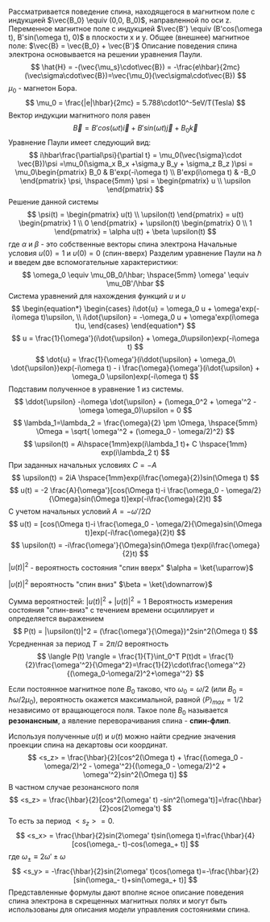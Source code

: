 Рассматривается поведение спина, находящегося в магнитном поле с индукцией $\vec{B_0} \equiv (0,0, B_0)$, направленной по оси z.   
Переменное магнитное поле с индукцией $\vec{B'} \equiv (B'cos(\omega t), B'sin(\omega t), 0)$  в плоскости x и y. 
Общее (внешнее) магнитное поле: $\vec{B} = \vec{B_0} + \vec{B'}$
Описание поведения спина электрона основывается на решении уравнения Паули. 
$$
\hat{H} = -(\vec{\mu_s}\cdot\vec{B}) = -\frac{e\hbar}{2mc}(\vec\sigma\cdot\vec{B})=\vec{\mu_0}(\vec\sigma\cdot\vec{B})
$$
$\mu_0$ - магнетон Бора. 
$$
\mu_0 = \frac{|e|\hbar}{2mc} = 5.788\cdot10^-5eV/T(Tesla)
$$
Вектор индукции магнитного поля равен  $$
\vec{B} = B'cos(\omega t)\vec{i} + B'sin(\omega t)\vec{j} + B_0\vec{k}$$
Уравнение Паули имеет следующий вид:
$$
i\hbar\frac{\partial\psi}{\partial t} = \mu_0(\vec{\sigma}\cdot \vec{B})\psi =\mu_0(\sigma_x B_x +\sigma_y B_y + \sigma_z B_z )\psi = \mu_0\begin{pmatrix}
B_0 & B'exp(-i\omega t) \\
B'exp(i\omega t) & -B_0
\end{pmatrix} \psi, \hspace{5mm}  \psi = \begin{pmatrix} 
u \\
\upsilon
\end{pmatrix}
$$
Решение данной системы
$$
\psi(t) = \begin{pmatrix} 
u(t) \\
\upsilon(t)
\end{pmatrix} = u(t) \begin{pmatrix} 
1 \\
0
\end{pmatrix} + \upsilon(t) \begin{pmatrix} 
0 \\
1
\end{pmatrix} = \alpha u(t) + \beta \upsilon(t)
$$
где  $\alpha$ и $\beta$ - это собственные векторы спина электрона
Начальные условия $u(0) = 1$ и $\upsilon(0)= 0$ (спин-вверх)
Разделим уравнение Паули на $\hbar$ и введем две вспомогательные характеристики:
$$
\omega_0 \equiv \mu_0B_0/\hbar; \hspace{5mm} \omega' \equiv \mu_0B'/\hbar
$$
Система уравнений для нахождения функций $u$ и $\upsilon$ 
$$
\begin{equation*} \begin{cases} 
i\dot{u} = \omega_0 u + \omega'exp(-i\omega t)\upsilon, \\
i\dot{\upsilon} = -\omega_0 u + \omega'exp(i\omega t)u, 
\end{cases} 
\end{equation*}
$$
$$
u = \frac{1}{\omega'}(i\dot{\upsilon} + \omega_0\upsilon)exp(-i\omega t)
$$
$$
\dot{u} = \frac{1}{\omega'}(i\ddot{\upsilon} + \omega_0\ \dot{\upsilon})exp(-i\omega t) - i \frac{\omega}{\omega'}(i\dot{\upsilon} + \omega_0 \upsilon)exp(-i\omega t)
$$
Подставим полученное в уравнение 1 из системы.
$$
\ddot{\upsilon} -i\omega \dot{\upsilon} + (\omega_0^2 + \omega'^2 - \omega \omega_0)\upsilon = 0
$$
$$
\lambda_1=\lambda_2 = \frac{\omega}{2} \pm \Omega, \hspace{5mm} \Omega = \sqrt{ \omega'^2 + (\omega_0 - \omega/2)^2}
$$
$$
\upsilon(t) = A\hspace{1mm}exp(i\lambda_1 t)+ C \hspace{1mm} exp(i\lambda_2 t)
$$
При заданных начальных условиях $C=-A$ 
$$
\upsilon(t) = 2iA \hspace{1mm}exp(i\frac{\omega}{2})sin(\Omega t)
$$
$$
u(t) = -2 \frac{A}{\omega'}[cos(\Omega t)-i \frac{\omega_0 - \omega/2}{\Omega}sin(\Omega t)]exp(-i\frac{\omega}{2}t)
$$
С учетом начальных условий $A=-\omega'/2\Omega$ 
$$
u(t) = [cos(\Omega t)-i \frac{\omega_0 - \omega/2}{\Omega}sin(\Omega t)]exp(-i\frac{\omega}{2}t)
$$
$$
\upsilon(t) = -i\frac{\omega'}{\Omega}sin(\Omega t)exp(i\frac{\omega}{2}t)
$$
$|u(t)|^2$ - вероятность состояния "спин вверх" $\alpha = \ket{\uparrow}$
    
$|\upsilon(t)|^2$  вероятность "спин вниз"  $\beta = \ket{\downarrow}$

Сумма вероятностей:
$|u(t)|^2 + |\upsilon(t)|^2 = 1$ 
Вероятность измерения состояния "спин-вниз" с течением времени осциллирует и определяется выражением
$$
P(t) = |\upsilon(t)|^2 = (\frac{\omega'}{\Omega})^2sin^2(\Omega t)
$$
Усредненная за период $T = 2\pi/\Omega$ вероятность
$$
\langle P(t) \rangle = \frac{1}{T}\int_0^T P(t)dt = \frac{1}{2}\frac{\omega'^2}{\Omega^2}=\frac{1}{2}\cdot\frac{\omega'^2}{(\omega_0-\omega/2)^2+\omega'^2}
$$

Если постоянное магнитное поле $B_0$ таково, что $\omega_0 = \omega/2$ (или $B_0=\hbar\omega/2\mu_0$), вероятность окажется максимальной, равной $\langle P \rangle_{max}=1/2$ независимо от вращающегося поля. Такое поле $B_0$ называется **резонансным**, а явление переворачивания спина - **спин-флип**.

Используя полученные $u(t)$ и $\upsilon(t)$ можно найти средние значения проекции спина на декартовы оси координат.
$$
<s_z> = \frac{\hbar}{2}[cos^2(\Omega t) + \frac{(\omega_0 - \omega/2)^2 - \omega'^2}{(\omega_0 - \omega/2)^2 + \omega'^2}sin^2(\Omega t)]
$$
В частном случае резонансного поля
$$
<s_z> = \frac{\hbar}{2}[cos^2(\omega' t) -sin^2(\omega't)]=\frac{\hbar}{2}cos(2\omega't)
$$
То есть за период $<s_z>=0$.
$$
<s_x> = \frac{\hbar}{2}sin(2\omega' t)sin(\omega t)=\frac{\hbar}{4}[cos(\omega_- t)-cos(\omega_+ t)]
$$
где $\omega_{\pm} \equiv 2\omega' \pm \omega$ 
$$
<s_y> = -\frac{\hbar}{2}sin(2\omega' t)cos(\omega t)=-\frac{\hbar}{2}[sin(\omega_- t)+sin(\omega_+ t)]
$$
Представленные формулы дают вполне ясное описание поведения спина электрона в скрещенных магнитных полях и могут быть использованы для описания модели управления состояниями спина.
